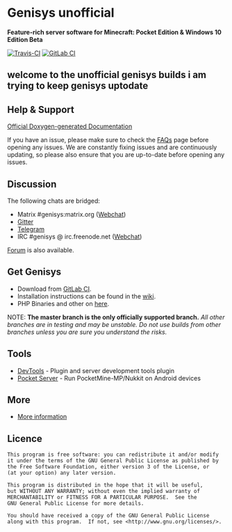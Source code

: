 Genisys unofficial
===================

__Feature-rich server software for Minecraft: Pocket Edition & Windows 10 Edition Beta__

[![Travis-CI](https://img.shields.io/travis/iTXTech/Genisys/master.svg)](https://travis-ci.org/iTXTech/Genisys)
[![GitLab CI](https://gitlab.com/itxtech/genisys/badges/master/build.svg)](https://gitlab.com/itxtech/genisys/pipelines?scope=branches)

## welcome to the unofficial genisys builds  i am trying to keep genisys uptodate

Help & Support
-------------
[Official Doxygen-generated Documentation](https://storage.googleapis.com/itx-technologies-141911.appspot.com/docs/genisys/index.html)

If you have an issue, please make sure to check the [FAQs](https://github.com/iTXTech/Genisys/wiki/FAQs) page before opening any issues. We are constantly fixing issues and are continuously updating, so please also ensure that you are up-to-date before opening any issues.


Discussion
-------------
The following chats are bridged:

* Matrix #genisys:matrix.org ([Webchat](https://riot.im/app/#/room/#genisys:matrix.org))
* [Gitter](https://gitter.im/iTXTech/Genisys?utm_source=badge&utm_medium=badge&utm_campaign=pr-badge&utm_content=badge)
* [Telegram](https://telegram.me/itxtech_genisys)
* IRC #genisys @ irc.freenode.net ([Webchat](http://webchat.freenode.net/?channels=#genisys))

[Forum](https://forum.itxtech.org/) is also available.

Get Genisys
-------------
* Download from [GitLab CI](https://gitlab.com/itxtech/genisys/pipelines?scope=branches).
* Installation instructions can be found in the [wiki](https://github.com/iTXTech/Genisys/wiki).
* PHP Binaries and other on [here](https://itxtech.org/genisys/get/).

NOTE: **The master branch is the only officially supported branch.**
_All other branches are in testing and may be unstable. Do not use builds from other branches unless you are sure you understand the risks._

Tools
-------------
* [DevTools](https://github.com/pmmp/PocketMine-DevTools) - Plugin and server development tools plugin
* [Pocket Server](https://github.com/fengberd/MinecraftPEServer) - Run PocketMine-MP/Nukkit on Android devices

More
-------------
* [More information](https://github.com/iTXTech/Genisys/wiki/More-information)

Licence
-------------
	This program is free software: you can redistribute it and/or modify
	it under the terms of the GNU General Public License as published by
	the Free Software Foundation, either version 3 of the License, or
	(at your option) any later version.

	This program is distributed in the hope that it will be useful,
	but WITHOUT ANY WARRANTY; without even the implied warranty of
	MERCHANTABILITY or FITNESS FOR A PARTICULAR PURPOSE.  See the
	GNU General Public License for more details.

	You should have received a copy of the GNU General Public License
	along with this program.  If not, see <http://www.gnu.org/licenses/>.

